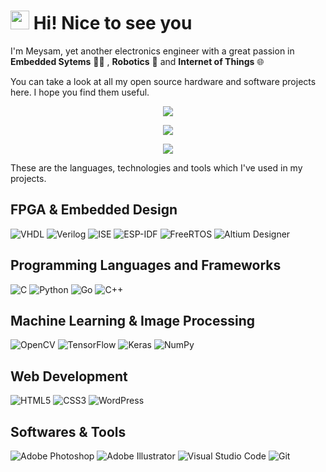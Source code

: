<h1><img src="https://emojis.slackmojis.com/emojis/images/1531849430/4246/blob-sunglasses.gif?1531849430" width="30"/> Hi! Nice to see you</h1>

<p>I'm Meysam, yet another electronics engineer with a great passion in <b>Embedded Sytems</b> 👨‍💻 , <b>Robotics</b> 🤖 and <b>Internet of Things</b> 🌐</p>

<p>You can take a look at all my open source hardware and software projects here. I hope you find them useful.</p>

<p align="center"> <img src="https://github-readme-stats.vercel.app/api?username=m3y54m&show_icons=true&theme=slateorange" />
<p align="center"> <img src="https://github-readme-streak-stats.herokuapp.com/?user=m3y54m&theme=slateorange" />
<p align="center"> <img src="http://github-profile-summary-cards.vercel.app/api/cards/profile-details?username=m3y54m&theme=zenburn" />
  
<p>These are the languages, technologies and tools which I've used in my projects.</p>

<h2>FPGA & Embedded Design</h2>

![VHDL](https://img.shields.io/badge/vhdl-red?style=for-the-badge&logo=v&logoColor=white)
![Verilog](https://img.shields.io/badge/verilog-blue?style=for-the-badge&logo=v&logoColor=white)
![ISE](https://img.shields.io/badge/ise-green?style=for-the-badge&logo=xilinx&logoColor=red)
![ESP-IDF](https://img.shields.io/badge/arm-blue?style=for-the-badge)
![FreeRTOS](https://img.shields.io/badge/rtos-purple?style=for-the-badge)
![Altium Designer](https://img.shields.io/badge/altium%20designer-orange?style=for-the-badge)
<!--- ![Vivado](https://img.shields.io/badge/vivado-green?style=for-the-badge&logo=xilinx&logoColor=red) -->

<h2>Programming Languages and Frameworks</h2>

![C](https://img.shields.io/badge/c-%2300599C.svg?style=for-the-badge&logo=c&logoColor=white)
![Python](https://img.shields.io/badge/python-3670A0?style=for-the-badge&logo=python&logoColor=ffdd54)
![Go](https://img.shields.io/badge/go-%2300ADD8.svg?style=for-the-badge&logo=go&logoColor=white)
![C++](https://img.shields.io/badge/c++-%2300599C.svg?style=for-the-badge&logo=c%2B%2B&logoColor=white)
<!--- ![C#](https://img.shields.io/badge/c%23-%23239120.svg?style=for-the-badge&logo=c-sharp&logoColor=white) -->
<!--- ![Qt](https://img.shields.io/badge/Qt-%23217346.svg?style=for-the-badge&logo=Qt&logoColor=white) -->
<!--- ![JavaScript](https://img.shields.io/badge/javascript-%23323330.svg?style=for-the-badge&logo=javascript&logoColor=%23F7DF1E) -->

<h2>Machine Learning & Image Processing</h2>

![OpenCV](https://img.shields.io/badge/opencv-%23white.svg?style=for-the-badge&logo=opencv&logoColor=white)
![TensorFlow](https://img.shields.io/badge/TensorFlow-%23FF6F00.svg?style=for-the-badge&logo=TensorFlow&logoColor=white)
![Keras](https://img.shields.io/badge/Keras-%23D00000.svg?style=for-the-badge&logo=Keras&logoColor=white)
![NumPy](https://img.shields.io/badge/numpy-%23013243.svg?style=for-the-badge&logo=numpy&logoColor=white)

<h2>Web Development</h2>

![HTML5](https://img.shields.io/badge/html5-%23E34F26.svg?style=for-the-badge&logo=html5&logoColor=white)
![CSS3](https://img.shields.io/badge/css3-%231572B6.svg?style=for-the-badge&logo=css3&logoColor=white)
![WordPress](https://img.shields.io/badge/WordPress-%23117AC9.svg?style=for-the-badge&logo=WordPress&logoColor=white)
<!--- ![NodeJS](https://img.shields.io/badge/node.js-6DA55F?style=for-the-badge&logo=node.js&logoColor=white) -->
<!--- ![Postgres](https://img.shields.io/badge/postgres-%23316192.svg?style=for-the-badge&logo=postgresql&logoColor=white) -->
<!--- ![React](https://img.shields.io/badge/react-%2320232a.svg?style=for-the-badge&logo=react&logoColor=%2361DAFB) -->
<!--- ![MongoDB](https://img.shields.io/badge/MongoDB-%234ea94b.svg?style=for-the-badge&logo=mongodb&logoColor=white) -->

<h2>Softwares & Tools</h2>

![Adobe Photoshop](https://img.shields.io/badge/adobe%20photoshop-%2331A8FF.svg?style=for-the-badge&logo=adobephotoshop&logoColor=white)
![Adobe Illustrator](https://img.shields.io/badge/adobe%20illustrator-%23FF9A00.svg?style=for-the-badge&logo=adobeillustrator&logoColor=white)
![Visual Studio Code](https://img.shields.io/badge/Visual%20Studio%20Code-0078d7.svg?style=for-the-badge&logo=visual-studio-code&logoColor=white)
![Git](https://img.shields.io/badge/git-%23F05033.svg?style=for-the-badge&logo=git&logoColor=white)

<!---
<p>You can also find me on social networks:
</p>

[![Twitter](https://img.shields.io/badge/twitter-%231DA1F2.svg?style=for-the-badge&logo=Twitter&logoColor=white)](https://twitter.com/m3y54m)
-->
 
